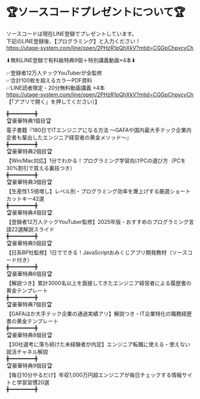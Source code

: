 # 🏆ソースコードプレゼントについて🏆

ソースコードは現在LINE登録でプレゼントしています。  
下記のLINE登録後、【プログラミング】と入力ください！  
https://utage-system.com/line/open/2PHzR1pQhXkV?mtid=CGGpChpvcyCh  
  
⬇︎無料LINE登録で有料級特典9個＋特別講義動画×4本⬇︎  
  
✅登録者12万人テックYouTuberが全監修  
✅合計100枚を超えるカラーPDF資料  
✅LINE読者限定・20分無料動画講義 ×4本  
https://utage-system.com/line/open/2PHzR1pQhXkV?mtid=CGGpChpvcyCh  
【「アプリで開く」を押してください）】  
   
╋━━━━━━━━╋  
🏆豪華特典1個目🏆  
電子書籍『180日でITエンジニアになる方法 〜GAFAや国内最大手テック企業内定者も輩出したエンジニア経営者の黄金メソッド〜』  
╋━━━━━━━━╋  
🏆豪華特典2個目🏆  
【Win/Mac対応】1分でわかる！プログラミング学習向けPCの選び方（PCを30%割引で買える裏技つき）  
╋━━━━━━━━╋  
🏆豪華特典3個目🏆  
【生産性1.5倍増し】レベル別・プログラミング効率を爆上げする厳選ショートカットキー42選  
╋━━━━━━━━╋  
🏆豪華特典4個目🏆  
【登録者12万人テックYouTuber監修】2025年版・おすすめのプログラミング言語22選解説スライド  
╋━━━━━━━━╋  
🏆豪華特典5個目🏆  
【日系BP社監修】1日でできる！JavaScriptおみくじアプリ開発教材（ソースコード付き）  
╋━━━━━━━━╋  
🏆豪華特典6個目🏆  
【解説つき】累計3000名以上を面接してきたエンジニア経営者による履歴書の黄金テンプレート  
╋━━━━━━━━╋  
🏆豪華特典7個目🏆  
【GAFAほか大手テック企業の通過実績アリ】解説つき・IT企業特化の職務経歴書の黄金テンプレート  
╋━━━━━━━━╋  
🏆豪華特典8個目🏆  
【30社選考に落ち続けた未経験者が内定】エンジニア転職に使える・使えない就活チャネル解説  
╋━━━━━━━━╋  
🏆豪華特典9個目🏆  
【毎日10分やるだけ】年収1,000万円超エンジニアが毎日チェックする情報サイトと学習習慣20選  
╋━━━━━━━━╋      
